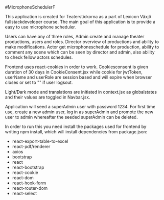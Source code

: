 #MicrophoneSchedulerF


This application is created for Teaterstickorna as a part of Lexicon Växjö fullstackdeveloper course.
The main goal of this application is to provide a easy to use microphone scheduler.

Users can have any of three roles, Admin create and manage theater productions, users and roles. Director overview of productions and ability to make modifications. Actor get microphoneschedule for production, ability to comment any scene which can be seen by director and admin, also ability to check fellow actors schedules.

Frontend uses react-cookies in order to work. Cookiesconsent is given duration of 30 days in CookieConsent.jsx while cookie for jwtToken, userName and userRole are session based and will expire when browser closes or set to "" if user logsout.

Light/Dark mode and translations are initiated in context.jsx as globalstates and their values are toggled in Navbar.jsx.

Application will seed a superAdmin user with password 1234. For first time use, create a new admin user, log in as superAdmin and promote the new user to admin whereafter the seeded superAdmin can be deleted.

In order to run this you need install the packages used for frontend by writing npm install, which will install dependencies from package.json:
* react-export-table-to-excel
* react-pdf/renderer
* axios
* bootstrap
* react
* react-bootstrap
* react-cookie
* react-dom
* react-hook-form
* react-router-dom
* react-select

